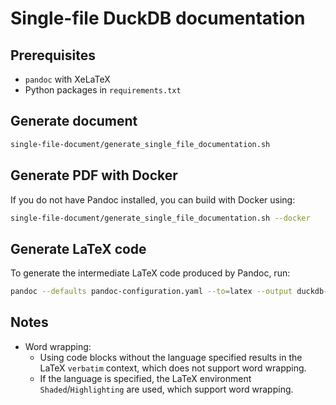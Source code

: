 # Single-file DuckDB documentation

## Prerequisites

* `pandoc` with XeLaTeX
* Python packages in `requirements.txt`

## Generate document

```bash
single-file-document/generate_single_file_documentation.sh
```

## Generate PDF with Docker

If you do not have Pandoc installed, you can build with Docker using:

```bash
single-file-document/generate_single_file_documentation.sh --docker
```

## Generate LaTeX code

To generate the intermediate LaTeX code produced by Pandoc, run:

```bash
pandoc --defaults pandoc-configuration.yaml --to=latex --output duckdb-docs.tex
```

## Notes

* Word wrapping:
  * Using code blocks without the language specified results in the LaTeX `verbatim` context, which does not support word wrapping.
  * If the language is specified, the LaTeX environment `Shaded`/`Highlighting` are used, which support word wrapping.
